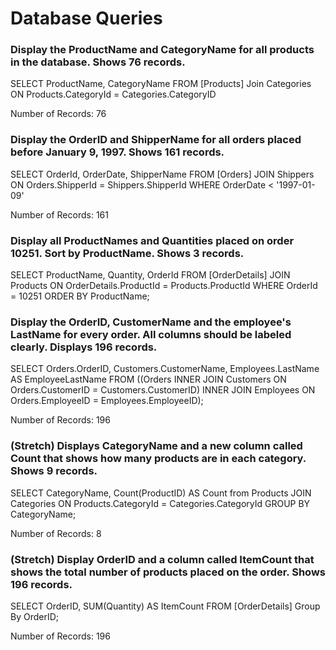 # Database Queries

### Display the ProductName and CategoryName for all products in the database. Shows 76 records.
  SELECT ProductName, CategoryName FROM [Products]
  Join Categories
  ON Products.CategoryId = Categories.CategoryID

  Number of Records: 76
### Display the OrderID and ShipperName for all orders placed before January 9, 1997. Shows 161 records.
  SELECT OrderId, OrderDate, ShipperName FROM [Orders]
  JOIN Shippers
  ON Orders.ShipperId = Shippers.ShipperId
  WHERE OrderDate < '1997-01-09'

  Number of Records: 161

### Display all ProductNames and Quantities placed on order 10251. Sort by ProductName. Shows 3 records.
SELECT ProductName, Quantity, OrderId	 FROM [OrderDetails]
JOIN Products
ON OrderDetails.ProductId = Products.ProductId
WHERE OrderId = 10251
ORDER BY ProductName;


### Display the OrderID, CustomerName and the employee's LastName for every order. All columns should be labeled clearly. Displays 196 records.
SELECT Orders.OrderID, Customers.CustomerName, Employees.LastName AS EmployeeLastName
FROM ((Orders
INNER JOIN Customers ON Orders.CustomerID = Customers.CustomerID)
INNER JOIN Employees ON Orders.EmployeeID = Employees.EmployeeID);

Number of Records: 196
### (Stretch)  Displays CategoryName and a new column called Count that shows how many products are in each category. Shows 9 records.
SELECT CategoryName, Count(ProductID) AS Count from Products
JOIN Categories ON Products.CategoryId = Categories.CategoryId
GROUP BY CategoryName;

Number of Records: 8

### (Stretch) Display OrderID and a  column called ItemCount that shows the total number of products placed on the order. Shows 196 records. 
SELECT OrderID, SUM(Quantity) AS ItemCount FROM [OrderDetails]
Group By OrderID;

Number of Records: 196